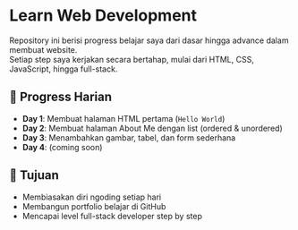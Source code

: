 # Learn Web Development

Repository ini berisi progress belajar saya dari dasar hingga advance dalam membuat website.  
Setiap step saya kerjakan secara bertahap, mulai dari HTML, CSS, JavaScript, hingga full-stack.

## 📅 Progress Harian
- **Day 1**: Membuat halaman HTML pertama (`Hello World`)  
- **Day 2**: Membuat halaman About Me dengan list (ordered & unordered)
- **Day 3**: Menambahkan gambar, tabel, dan form sederhana
- **Day 4**: (coming soon)

## 🎯 Tujuan
- Membiasakan diri ngoding setiap hari  
- Membangun portfolio belajar di GitHub  
- Mencapai level full-stack developer step by step

